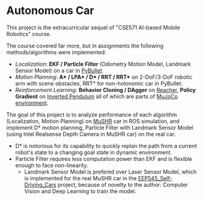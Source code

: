 # Autonomous Car
This project is the extracurricular sequel of "CSE571 AI-based Mobile Robotics" course. 

The course covered far more, but in assignments the following methods/algorithms were implemented: 
- *Localization*: **EKF / Particle Filter** (Odometry Motion Model, Landmark Sensor Model) on a car in [PyBullet](https://pybullet.org/wordpress/). 
- _Motion Planning_: __A* / LPA* / D* / RRT / RRT*__ on 2-DoF/3-DoF robotic arm with scene obstacles, RRT* for non-holonomic car in PyBullet. 
- _Reinforcement Learning_: __Behavior Cloning / DAgger__ on [Reacher](https://www.gymlibrary.dev/environments/mujoco/reacher/), **Policy Gradient** on [Inverted Pendulum](https://www.gymlibrary.dev/environments/mujoco/inverted_pendulum/) all of which are parts of [MuJoCo environment](https://www.gymlibrary.dev/environments/mujoco/inverted_pendulum/). 

The goal of this project is to analyze performance of each algorithm (Localization, Motion Planning) on [MuSHR](https://mushr.io/) car in ROS simulation, and implement D* motion planning, Particle Filter with Landmark Sensor Model (using Intel Realsense Depth Camera in MuSHR car) on the real car.  
- D* is notorious for its capability to quickly replan the path from a current robot's state to a changing goal state in dynamic environment.  
- Particle Filter requires less computation power than EKF and is flexible enough to face non-linearity.  
  - Landmark Sensor Model is prefered over Laser Sensor Model, which is implemented for the real MuSHR car in the [EEP545_Self-Driving_Cars](https://github.com/SanjarNormuradov/EEP545_Self-Driving_Cars) project, because of    novelty to the author: Computer Vision and Deep Learning to train the model. 
